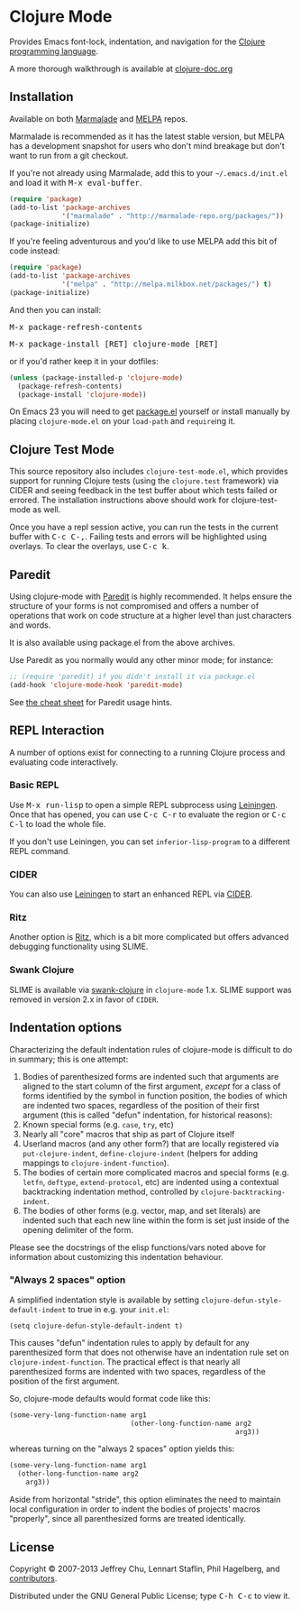 # Clojure Mode

Provides Emacs font-lock, indentation, and navigation for the
[Clojure programming language](http://clojure.org).

A more thorough walkthrough is available at [clojure-doc.org](http://clojure-doc.org/articles/tutorials/emacs.html)

## Installation

Available on both [Marmalade](http://marmalade-repo.org/packages/clojure-mode) and
[MELPA](http://melpa.milkbox.net) repos.

Marmalade is recommended as it has the latest stable version, but
MELPA has a development snapshot for users who don't mind breakage but
don't want to run from a git checkout.

If you're not already using Marmalade, add this to your
`~/.emacs.d/init.el` and load it with <kbd>M-x eval-buffer</kbd>.

```lisp
(require 'package)
(add-to-list 'package-archives
             '("marmalade" . "http://marmalade-repo.org/packages/"))
(package-initialize)
```

If you're feeling adventurous and you'd like to use MELPA add this bit
of code instead:

```lisp
(require 'package)
(add-to-list 'package-archives
             '("melpa" . "http://melpa.milkbox.net/packages/") t)
(package-initialize)
```

And then you can install:

<kbd>M-x package-refresh-contents</kbd>

<kbd>M-x package-install [RET] clojure-mode [RET]</kbd>

or if you'd rather keep it in your dotfiles:

```lisp
(unless (package-installed-p 'clojure-mode)
  (package-refresh-contents)
  (package-install 'clojure-mode))
```

On Emacs 23 you will need to get [package.el](http://bit.ly/pkg-el23)
yourself or install manually by placing `clojure-mode.el` on your `load-path`
and `require`ing it.

## Clojure Test Mode

This source repository also includes `clojure-test-mode.el`, which
provides support for running Clojure tests (using the `clojure.test`
framework) via CIDER and seeing feedback in the test buffer about
which tests failed or errored. The installation instructions above
should work for clojure-test-mode as well.

Once you have a repl session active, you can run the tests in the
current buffer with <kbd>C-c C-,</kbd>. Failing tests and errors will be
highlighted using overlays. To clear the overlays, use <kbd>C-c k</kbd>.

## Paredit

Using clojure-mode with
[Paredit](http://mumble.net/~campbell/emacs/paredit.el) is highly
recommended. It helps ensure the structure of your forms is not
compromised and offers a number of operations that work on code
structure at a higher level than just characters and words.

It is also available using package.el from the above archives.

Use Paredit as you normally would any other minor mode; for instance:

```lisp
;; (require 'paredit) if you didn't install it via package.el
(add-hook 'clojure-mode-hook 'paredit-mode)
```

See [the cheat sheet](http://www.emacswiki.org/emacs/PareditCheatsheet)
for Paredit usage hints.

## REPL Interaction

A number of options exist for connecting to a running Clojure process
and evaluating code interactively.

### Basic REPL

Use <kbd>M-x run-lisp</kbd> to open a simple REPL subprocess using
[Leiningen](http://github.com/technomancy/leiningen). Once that has
opened, you can use <kbd>C-c C-r</kbd> to evaluate the region or
<kbd>C-c C-l</kbd> to load the whole file.

If you don't use Leiningen, you can set `inferior-lisp-program` to
a different REPL command.

### CIDER

You can also use [Leiningen](http://leiningen.org) to start an
enhanced REPL via [CIDER](https://github.com/clojure-emacs/cider).

### Ritz

Another option is [Ritz](https://github.com/pallet/ritz), which is a
bit more complicated but offers advanced debugging functionality using
SLIME.

### Swank Clojure

SLIME is available via
[swank-clojure](http://github.com/technomancy/swank-clojure) in `clojure-mode` 1.x.
SLIME support was removed in version 2.x in favor of `CIDER`.

## Indentation options

Characterizing the default indentation rules of clojure-mode is difficult to do
in summary; this is one attempt:

1. Bodies of parenthesized forms are indented such that arguments are aligned to
  the start column of the first argument, _except_ for a class of forms
  identified by the symbol in function position, the bodies of which are
  indented two spaces, regardless of the position of their first argument (this
  is called "defun" indentation, for historical reasons):
  1. Known special forms (e.g. `case`, `try`, etc)
  2. Nearly all "core" macros that ship as part of Clojure itself
  3. Userland macros (and any other form?) that are locally registered via
  `put-clojure-indent`, `define-clojure-indent` (helpers for adding mappings to
  `clojure-indent-function`).
2. The bodies of certain more complicated macros and special forms
  (e.g. `letfn`, `deftype`, `extend-protocol`, etc) are indented using a
  contextual backtracking indentation method, controlled by
  `clojure-backtracking-indent`.
3. The bodies of other forms (e.g. vector, map, and set literals) are indented
  such that each new line within the form is set just inside of the opening
  delimiter of the form.

Please see the docstrings of the elisp functions/vars noted above for
information about customizing this indentation behaviour.

### "Always 2 spaces" option

A simplified indentation style is available by setting
`clojure-defun-style-default-indent` to true in e.g. your `init.el`:

```
(setq clojure-defun-style-default-indent t)
```

This causes "defun" indentation rules to apply by default for any parenthesized
form that does not otherwise have an indentation rule set on
`clojure-indent-function`.  The practical effect is that nearly all
parenthesized forms are indented with two spaces, regardless of the position of
the first argument.

So, clojure-mode defaults would format code like this:

```clojure
(some-very-long-function-name arg1
                              (other-long-function-name arg2
                                                        arg3))
```

whereas turning on the "always 2 spaces" option yields this:

```clojure
(some-very-long-function-name arg1
  (other-long-function-name arg2
    arg3))
```

Aside from horizontal "stride", this option eliminates the need to maintain
local configuration in order to indent the bodies of projects' macros
"properly", since all parenthesized forms are treated identically.

## License

Copyright © 2007-2013 Jeffrey Chu, Lennart Staflin, Phil Hagelberg,
and [contributors](https://github.com/clojure-emacs/clojure-mode/contributors).

Distributed under the GNU General Public License; type <kbd>C-h C-c</kbd> to view it.
